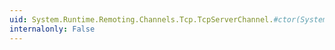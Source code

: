```yaml
---
uid: System.Runtime.Remoting.Channels.Tcp.TcpServerChannel.#ctor(System.Collections.IDictionary,System.Runtime.Remoting.Channels.IServerChannelSinkProvider)
internalonly: False
---
```

